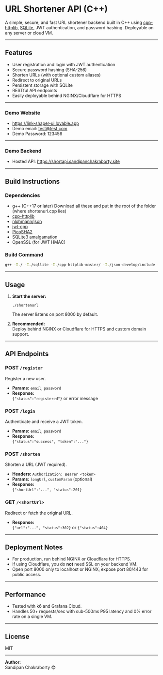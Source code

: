 # URL Shortener API (C++)

A simple, secure, and fast URL shortener backend built in C++ using [cpp-httplib](https://github.com/yhirose/cpp-httplib), [SQLite](https://www.sqlite.org/), JWT authentication, and password hashing. Deployable on any server or cloud VM.

---

## Features

- User registration and login with JWT authentication
- Secure password hashing (SHA-256)
- Shorten URLs (with optional custom aliases)
- Redirect to original URLs
- Persistent storage with SQLite
- RESTful API endpoints
- Easily deployable behind NGINX/Cloudflare for HTTPS

---
### Demo Website 
 - https://link-shaper-ui.lovable.app
 - Demo email: test@test.com
 - Demo Password: 123456
---
### Demo Backend
 - Hosted API: https://shortapi.sandipanchakraborty.site
---

## Build Instructions

### **Dependencies**

- g++ (C++17 or later)
Download all these and put in the root of the folder (where shortenurl.cpp lies)
- [cpp-httplib](https://github.com/yhirose/cpp-httplib)
- [nlohmann/json](https://github.com/nlohmann/json)
- [jwt-cpp](https://github.com/Thalhammer/jwt-cpp)
- [PicoSHA2](https://github.com/okdshin/PicoSHA2)
- [SQLite3 amalgamation](https://www.sqlite.org/download.html)
- OpenSSL (for JWT HMAC)

### **Build Command**

```sh
g++ -I./ -I./sqllite -I./cpp-httplib-master/ -I./json-develop/include -I./PicoSHA2-master -I./jwt-cpp-master/include -o shortenurl shortenurl.cpp ./sqllite/sqlite3.o -lws2_32 -lssl -lcrypto
```

---

## Usage

1. **Start the server:**
   ```
   ./shortenurl
   ```
   The server listens on port 8000 by default.

2. **Recommended:**  
   Deploy behind NGINX or Cloudflare for HTTPS and custom domain support.

---

## API Endpoints

### **POST `/register`**
Register a new user.
- **Params:** `email`, `password`
- **Response:**  
  `{"status":"registered"}` or error message

### **POST `/login`**
Authenticate and receive a JWT token.
- **Params:** `email`, `password`
- **Response:**  
  `{"status":"success", "token":"..."}`

### **POST `/shorten`**
Shorten a URL (JWT required).
- **Headers:** `Authorization: Bearer <token>`
- **Params:** `longUrl`, `customParam` (optional)
- **Response:**  
  `{"shortUrl":"...", "status":201}`

### **GET `/<shortUrl>`**
Redirect or fetch the original URL.
- **Response:**  
  `{"url":"...", "status":302}` or `{"status":404}`

---

## Deployment Notes

- For production, run behind NGINX or Cloudflare for HTTPS.
- If using Cloudflare, you do **not** need SSL on your backend VM.
- Open port 8000 only to localhost or NGINX; expose port 80/443 for public access.

---

## Performance

- Tested with k6 and Grafana Cloud.
- Handles 50+ requests/sec with sub-500ms P95 latency and 0% error rate on a single VM.

---

## License

MIT

---

**Author:**  
Sandipan Chakraborty 😎